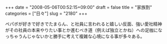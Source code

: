 +++
date = "2008-05-06T00:52:15+09:00"
draft = false
title = "家族割"
categories = ["日々"]
slug = "2180"
+++

ペパボが好きで好きでたまらん、と社員に言われると嬉しい反面、強い愛社精神がその社員の本来やりたい事とか進むべき道（例えば独立とかね）への足枷になっちゃうんじゃないかと勝手に考えて複雑な心境になる事が多々ある。
